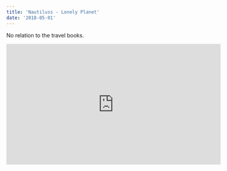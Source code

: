 ```yaml
---
title: 'Nautiluss - Lonely Planet'
date: '2018-05-01'
---
```


No relation to the travel books.

<iframe width="560" height="315" src="https://www.youtube.com/embed/8rBEt8jHb18" frameborder="0" allow="autoplay; encrypted-media" allowfullscreen></iframe>
